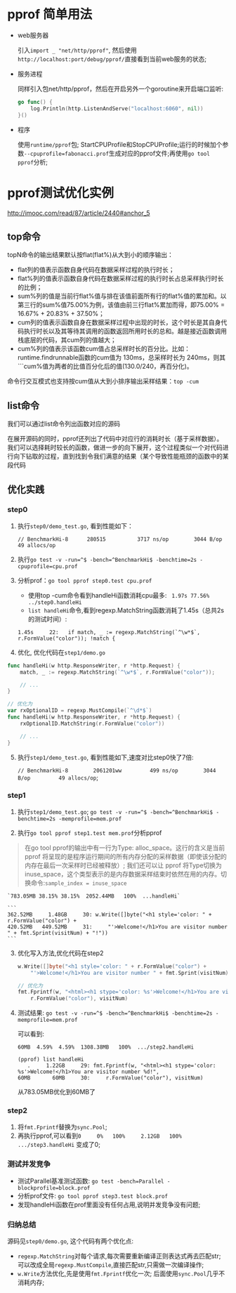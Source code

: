 # pprof 简单用法
- web服务器

    引入`import _ "net/http/pprof"`, 然后使用`http://localhost:port/debug/pprof/`直接看到当前web服务的状态;

- 服务进程

    同样引入包net/http/pprof，然后在开启另外一个goroutine来开启端口监听:
    ```go
    go func() {
        log.Println(http.ListenAndServe("localhost:6060", nil)) 
    }()
    ```

- 程序

    使用`runtime/pprof`包; StartCPUProfile和StopCPUProfile;运行的时候加个参数`--cpuprofile=fabonacci.prof`生成对应的pprof文件;再使用`go tool pprof`分析;


# pprof测试优化实例

http://imooc.com/read/87/article/2440#anchor_5

## top命令
topN命令的输出结果默认按flat(flat%)从大到小的顺序输出：

- flat列的值表示函数自身代码在数据采样过程的执行时长；
- flat%列的值表示函数自身代码在数据采样过程的执行时长占总采样执行时长的比例；
- sum%列的值是当前行flat%值与排在该值前面所有行的flat%值的累加和。以第三行的sum%值75.00%为例，该值由前三行flat%累加而得，即75.00% = 16.67% + 20.83% + 37.50%；
- cum列的值表示函数自身在数据采样过程中出现的时长，这个时长是其自身代码执行时长以及其等待其调用的函数返回所用时长的总和。越是接近函数调用栈底层的代码，其cum列的值越大；
- cum%列的值表示该函数cum值占总采样时长的百分比。比如：runtime.findrunnable函数的cum值为 130ms，总采样时长为 240ms，则其```cum%值为两者的比值百分化后的值(130.0/240，再百分化)。

命令行交互模式也支持按cum值从大到小排序输出采样结果：`top -cum`

## list命令
我们可以通过list命令列出函数对应的源码

在展开源码的同时，pprof还列出了代码中对应行的消耗时长（基于采样数据）。我们可以选择耗时较长的函数，做进一步的向下展开，这个过程类似一个对代码进行向下钻取的过程，直到找到令我们满意的结果（某个导致性能瓶颈的函数中的某段代码

## 优化实践
### step0
1. 执行`step0/demo_test.go`, 看到性能如下：

   `// BenchmarkHi-8   	  280515	      3717 ns/op	    3044 B/op	      49 allocs/op`

2. 执行`go test -v -run=^$ -bench=^BenchmarkHi$ -benchtime=2s -cpuprofile=cpu.prof`

3. 分析prof：`go tool pprof step0.test cpu.prof`

    - 使用top -cum命令看到handleHi函数消耗cpu最多: ` 1.97s 77.56%  ../step0.handleHi`
    - `list handleHi`命令,看到regexp.MatchString函数消耗了1.45s（总共2s的测试时间）: 

    ```
    1.45s     22:	if match, _ := regexp.MatchString(`^\w*$`, r.FormValue("color")); !match {
    ```

4. 优化, 优化代码在`step1/demo.go`
```go
func handleHi(w http.ResponseWriter, r *http.Request) {
    match, _ := regexp.MatchString(`^\w*$`, r.FormValue("color"));

    // ...
}

// 优化为
var rxOptionalID = regexp.MustCompile(`^\d*$`)
func handleHi(w http.ResponseWriter, r *http.Request) {
	rxOptionalID.MatchString(r.FormValue("color"))

    // ...
}
```

5. 执行`step1/demo_test.go`, 看到性能如下,速度对比step0快了7倍:

    `// BenchmarkHi-8   	 2061201ww	       499 ns/op	    3044 B/op	      49 allocs/op`;

### step1
1. 执行`step1/demo_test.go`; `go test -v -run=^$ -bench=^BenchmarkHi$ -benchtime=2s -memprofile=mem.prof` 

2. 执行`go tool pprof step1.test mem.prof`分析pprof
> 在go tool pprof的输出中有一行为Type: alloc_space。这行的含义是当前 pprof 将呈现的是程序运行期间的所有内存分配的采样数据（即使该分配的内存在最后一次采样时已经被释放）; 我们还可以让 pprof 将Type切换为inuse_space，这个类型表示的是内存数据采样结束时依然在用的内存。切换命令:`sample_index = inuse_space`

    `783.05MB 38.15% 38.15%  2052.44MB   100%  ...handleHi`

    ```
    362.52MB     1.48GB     30:	w.Write([]byte("<h1 style='color: " + r.FormValue("color") +
    420.52MB   449.52MB     31:		"'>Welcome!</h1>You are visitor number " + fmt.Sprint(visitNum) + "!"))
    ```

3. 优化写入方法,优化代码在step2
    ```go
    w.Write([]byte("<h1 style='color: " + r.FormValue("color") +
		"'>Welcome!</h1>You are visitor number " + fmt.Sprint(visitNum) + "!"))

    // 优化为
    fmt.Fprintf(w, "<html><h1 stype='color: %s'>Welcome!</h1>You are visitor number %d!",
		r.FormValue("color"), visitNum)
    ```

4. 测试结果: `go test -v -run=^$ -bench=^BenchmarkHi$ -benchtime=2s -memprofile=mem.prof`

    可以看到:
    ```
    60MB  4.59%  4.59%  1308.38MB   100%  .../step2.handleHi

    (pprof) list handleHi
       .     1.22GB     29:	fmt.Fprintf(w, "<html><h1 stype='color: %s'>Welcome!</h1>You are visitor number %d!",
    60MB       60MB     30:		r.FormValue("color"), visitNum)
    ```
    从783.05MB优化到60MB了

### step2
1. 将`fmt.Fprintf`替换为`sync.Pool`;
2. 再执行pprof,可以看到`0     0%   100%     2.12GB   100%  .../step3.handleHi` 变成了0;

### 测试并发竞争
- 测试Parallel基准测试函数: `go test -bench=Parallel -blockprofile=block.prof`
- 分析prof文件: `go tool pprof step3.test block.prof`
- 发现handleHi函数在prof里面没有任何占用,说明并发竞争没有问题;

### 归纳总结
源码见`step0/demo.go`, 这个代码有两个优化点:
- `regexp.MatchString`对每个请求,每次需要重新编译正则表达式再去匹配str; 可以改成全局`regexp.MustCompile`,直接匹配str,只需做一次编译操作;
- `w.Write`方法优化,先是使用`fmt.Fprintf`优化一次; 后面使用`sync.Pool`几乎不消耗内存;


